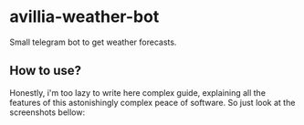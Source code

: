 # avillia-weather-bot
Small telegram bot to get weather forecasts.
## How to use?
Honestly, i'm too lazy to write here complex guide, explaining all the features of this astonishingly complex peace of software. So just look at the screenshots bellow:
